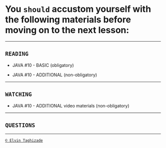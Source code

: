 # You `should` accustom yourself with the following materials before moving on to the next lesson:
---
## `READING`
- JAVA #10 - BASIC (obligatory)


- JAVA #10 - ADDITIONAL (non-obligatory)
  
 ---

## `WATCHING`
- JAVA #10 - ADDITIONAL video materials (non-obligatory)


---

## `QUESTIONS`

---

[`© Elvin Taghizade`](elvintaghiyev184@gmai.com)